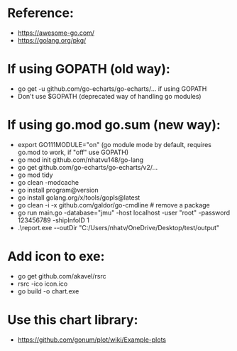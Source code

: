 # Reference:

- https://awesome-go.com/
- https://golang.org/pkg/

# If using GOPATH (old way):

- go get -u github.com/go-echarts/go-echarts/... if using GOPATH
- Don't use $GOPATH (deprecated way of handling go modules)

# If using go.mod go.sum (new way):

- export GO111MODULE="on" (go module mode by default, requires go.mod to work, if "off" use GOPATH)
- go mod init github.com/nhatvu148/go-lang
- go get github.com/go-echarts/go-echarts/v2/...
- go mod tidy
- go clean -modcache
- go install program@version
- go install golang.org/x/tools/gopls@latest
- go clean -i -x github.com/galdor/go-cmdline # remove a package
- go run main.go -database="jmu" -host localhost -user "root" -password 123456789 -shipInfoID 1
- .\report.exe --outDir "C:/Users/nhatv/OneDrive/Desktop/test/output"

# Add icon to exe:

- go get github.com/akavel/rsrc
- rsrc -ico icon.ico
- go build -o chart.exe

# Use this chart library:

- https://github.com/gonum/plot/wiki/Example-plots
